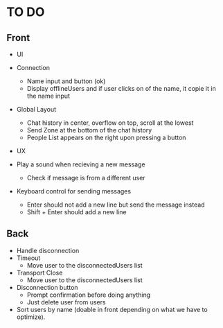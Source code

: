 # TO DO
## Front
 + UI
  + Connection
    + Name input and button (ok)
    + Display offlineUsers and if user clicks on of the name, it copie it in the name input
  + Global Layout
    + Chat history in center, overflow on top, scroll at the lowest
    + Send Zone at the bottom of the chat history
    + People List appears on the right upon pressing a button

 + UX
  + Play a sound when recieving a new message
    + Check if message is from a different user
  + Keyboard control for sending messages
    + Enter should not add a new line but send the message instead
    + Shift + Enter should add a new line

## Back
 + Handle disconnection
  + Timeout
    + Move user to the disconnectedUsers list
  + Transport Close
    + Move user to the disconnectedUsers list
  + Disconnection button
    + Prompt confirmation before doing anything
    + Just delete user from users
 + Sort users by name (doable in front depending on what we have to optimize).